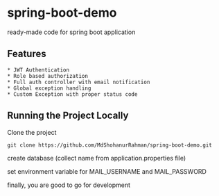 # spring-boot-demo
ready-made code for spring boot application 

## Features
    * JWT Authentication
    * Role based authorization 
    * Full auth controller with email notification
    * Global exception handling 
    * Custom Exception with proper status code 

## Running the Project Locally

Clone the project 
```
git clone https://github.com/MdShohanurRahman/spring-boot-demo.git
```
create database (collect name from application.properties file)

set environment variable for MAIL_USERNAME and MAIL_PASSWORD

finally, you are good to go for development 